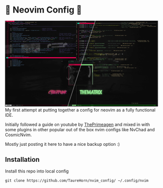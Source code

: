 # 🤖 Neovim Config 🤖
![nvim in action](https://raw.githubusercontent.com/TaureHorn/nvim_config/main/nvim_config-screenshot.jpg)
My first attempt at putting together a config for neovim as a fully functional IDE.

Initially followed a guide on youtube by [ThePrimeagen](https://www.youtube.com/watch?v=w7i4amO_zaE&t=151s&pp=ygUNdGhlcHJpbWVhZ2VuIA%3D%3D) and mixed in with some plugins in other popular out of the box nvim configs like NvChad and CosmicNvim.

Mostly just posting it here to have a nice backup option :)

## Installation
Install this repo into local config
```
git clone https://github.com/TaureHorn/nvim_config/ ~/.config/nvim
```
